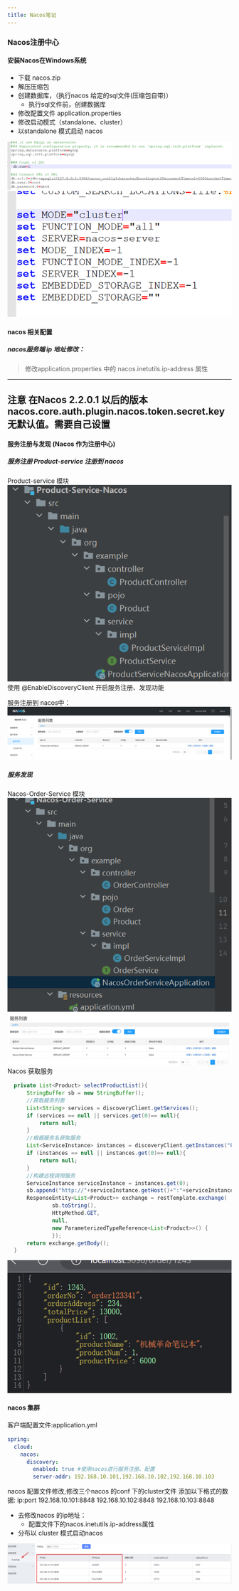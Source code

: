```yaml
---
title: Nacos笔记
---
```

### Nacos注册中心

#### 安装Nacos在Windows系统 
- 下载 nacos.zip 
- 解压压缩包
- 创建数据库，（执行nacos 给定的sql文件(压缩包自带)）
  - 执行sql文件前，创建数据库
- 修改配置文件 application.properties
- 修改启动模式（standalone、cluster）
- 以standalone 模式启动 nacos

![img.png](img.png)
![img_1.png](img_1.png)
#### nacos 相关配置
##### nacos服务端 ip 地址修改：
> 修改application.properties 中的 nacos.inetutils.ip-address 属性

---
注意 在Nacos 2.2.0.1 以后的版本 
nacos.core.auth.plugin.nacos.token.secret.key 无默认值。需要自己设置
---
#### 服务注册与发现 (Nacos 作为注册中心)
##### 服务注册 Product-service 注册到 nacos
Product-service 模块
![img_2.png](img_2.png)
使用 @EnableDiscoveryClient 开启服务注册、发现功能

服务注册到 nacos中：
![img_3.png](img_3.png)

##### 服务发现
Nacos-Order-Service 模块
![img_4.png](img_4.png)
![img_5.png](img_5.png)
Nacos 获取服务
```java
  private List<Product> selectProductList(){
      StringBuffer sb = new StringBuffer();
      //获取服务列表
      List<String> services = discoveryClient.getServices();
      if (services == null || services.get(0)== null){
          return null;
      }
      //根据服务名获取服务
      List<ServiceInstance> instances = discoveryClient.getInstances("Product-Service-Nacos");
      if (instances == null || instances.get(0)== null){
          return null;
      }
      //构建远程调用服务
      ServiceInstance serviceInstance = instances.get(0);
      sb.append("http://"+serviceInstance.getHost()+":"+serviceInstance.getPort()+"/product/1002");
      ResponseEntity<List<Product>> exchange = restTemplate.exchange(
              sb.toString(),
              HttpMethod.GET,
              null,
              new ParameterizedTypeReference<List<Product>>() {
              });
      return exchange.getBody();
  }
```
![img_6.png](img_6.png)

#### nacos 集群
客户端配置文件:application.yml
```yml
spring:
  cloud:
    nacos:
      discovery:
        enabled: true #使用nacos进行服务注册、配置
        server-addr: 192.168.10.101,192.168.10.102,192.168.10.103
```
nacos 配置文件修改,修改三个nacos 的conf 下的cluster文件
添加以下格式的数据: ip:port
192.168.10.101:8848
192.168.10.102:8848
192.168.10.103:8848

- 去修改nacos 的ip地址：
  - 配置文件下的nacos.inetutils.ip-address属性
- 分布以 cluster 模式启动nacos

![img_7.png](img_7.png)
